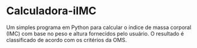 # Calculadora-iIMC
Um simples programa em Python para calcular o índice de massa corporal (IMC) com base no peso e altura fornecidos pelo usuário. O resultado é classificado de acordo com os critérios da OMS.
